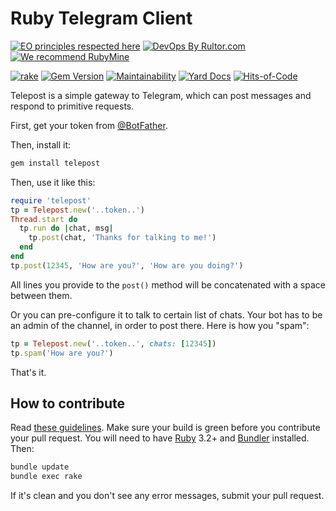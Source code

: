 # Ruby Telegram Client

[![EO principles respected here](https://www.elegantobjects.org/badge.svg)](https://www.elegantobjects.org)
[![DevOps By Rultor.com](https://www.rultor.com/b/yegor256/telepost)](https://www.rultor.com/p/yegor256/telepost)
[![We recommend RubyMine](https://www.elegantobjects.org/rubymine.svg)](https://www.jetbrains.com/ruby/)

[![rake](https://github.com/yegor256/telepost/actions/workflows/rake.yml/badge.svg)](https://github.com/yegor256/telepost/actions/workflows/rake.yml)
[![Gem Version](https://badge.fury.io/rb/telepost.svg)](https://badge.fury.io/rb/telepost)
[![Maintainability](https://api.codeclimate.com/v1/badges/21aec58faee3866bdfbb/maintainability)](https://codeclimate.com/github/yegor256/telepost/maintainability)
[![Yard Docs](https://img.shields.io/badge/yard-docs-blue.svg)](https://rubydoc.info/github/yegor256/telepost/master/frames)
[![Hits-of-Code](https://hitsofcode.com/github/yegor256/telepost)](https://hitsofcode.com/view/github/yegor256/telepost)

Telepost is a simple gateway to Telegram, which can post messages
and respond to primitive requests.

First, get your token from [@BotFather](https://t.me/BotFather).

Then, install it:

```bash
gem install telepost
```

Then, use it like this:

```ruby
require 'telepost'
tp = Telepost.new('..token..')
Thread.start do
  tp.run do |chat, msg|
    tp.post(chat, 'Thanks for talking to me!')
  end
end
tp.post(12345, 'How are you?', 'How are you doing?')
```

All lines you provide to the `post()` method will be concatenated
with a space between them.

Or you can pre-configure it to talk to certain list of chats.
Your bot has to be an admin of the channel, in order to post there.
Here is how you "spam":

```ruby
tp = Telepost.new('..token..', chats: [12345])
tp.spam('How are you?')
```

That's it.

## How to contribute

Read
[these guidelines](https://www.yegor256.com/2014/04/15/github-guidelines.html).
Make sure your build is green before you contribute
your pull request. You will need to have
[Ruby](https://www.ruby-lang.org/en/) 3.2+ and
[Bundler](https://bundler.io/) installed. Then:

```bash
bundle update
bundle exec rake
```

If it's clean and you don't see any error messages, submit your pull request.
